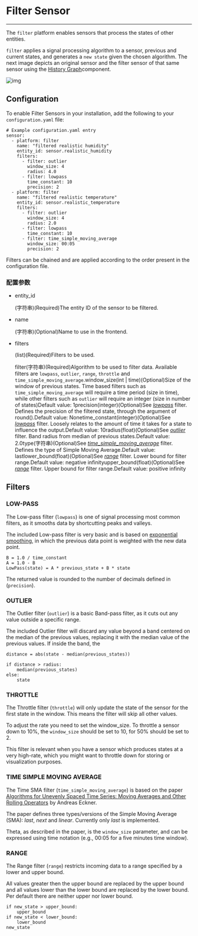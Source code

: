 # Filter Sensor

------

The `filter` platform enables sensors that process the states of other entities.

`filter` applies a signal processing algorithm to a sensor, previous and current states, and generates a `new state` given the chosen algorithm. The next image depicts an original sensor and the filter sensor of that same sensor using the [History Graph](https://www.home-assistant.io/components/history_graph/)component.

![img](https://d33wubrfki0l68.cloudfront.net/0551445a2ba85e40c473781d5386ac054fd9b2c1/59fff/images/screenshots/filter-sensor.png)

## Configuration

To enable Filter Sensors in your installation, add the following to your `configuration.yaml` file:

```
# Example configuration.yaml entry
sensor:
  - platform: filter
    name: "filtered realistic humidity"
    entity_id: sensor.realistic_humidity
    filters:
      - filter: outlier
        window_size: 4
        radius: 4.0
      - filter: lowpass
        time_constant: 10
        precision: 2
  - platform: filter
    name: "filtered realistic temperature"
    entity_id: sensor.realistic_temperature
    filters:
      - filter: outlier
        window_size: 4
        radius: 2.0
      - filter: lowpass
        time_constant: 10
      - filter: time_simple_moving_average
        window_size: 00:05
        precision: 2
```

Filters can be chained and are applied according to the order present in the configuration file.

### 配置参数

- entity_id

  (字符串)(Required)The entity ID of the sensor to be filtered.

- name

  (字符串)(Optional)Name to use in the frontend.

- filters

  (list)(Required)Filters to be used.

  filter(字符串)(Required)Algorithm to be used to filter data. Available filters are `lowpass`, `outlier`, `range`, `throttle` and `time_simple_moving_average`.window_size(int | time)(Optional)Size of the window of previous states. Time based filters such as `time_simple_moving_average` will require a time period (size in time), while other filters such as `outlier` will require an integer (size in number of states)Default value: 1precision(integer)(Optional)See [*lowpass*](https://www.home-assistant.io/components/sensor.filter/#low-pass) filter. Defines the precision of the filtered state, through the argument of round().Default value: Nonetime_constant(integer)(Optional)See [*lowpass*](https://www.home-assistant.io/components/sensor.filter/#low-pass) filter. Loosely relates to the amount of time it takes for a state to influence the output.Default value: 10radius(float)(Optional)See [*outlier*](https://www.home-assistant.io/components/sensor.filter/#outlier) filter. Band radius from median of previous states.Default value: 2.0type(字符串)(Optional)See [*time_simple_moving_average*](https://www.home-assistant.io/components/sensor.filter/#time-simple-moving-average) filter. Defines the type of Simple Moving Average.Default value: lastlower_bound(float)(Optional)See [*range*](https://www.home-assistant.io/components/sensor.filter/#range) filter. Lower bound for filter range.Default value: negative infinityupper_bound(float)(Optional)See [*range*](https://www.home-assistant.io/components/sensor.filter/#range) filter. Upper bound for filter range.Default value: positive infinity

## Filters

### LOW-PASS

The Low-pass filter (`lowpass`) is one of signal processing most common filters, as it smooths data by shortcutting peaks and valleys.

The included Low-pass filter is very basic and is based on [exponential smoothing](https://en.wikipedia.org/wiki/Exponential_smoothing), in which the previous data point is weighted with the new data point.

```
B = 1.0 / time_constant
A = 1.0 - B
LowPass(state) = A * previous_state + B * state
```

The returned value is rounded to the number of decimals defined in (`precision`).

### OUTLIER

The Outlier filter (`outlier`) is a basic Band-pass filter, as it cuts out any value outside a specific range.

The included Outlier filter will discard any value beyond a band centered on the median of the previous values, replacing it with the median value of the previous values. If inside the band, the

```
distance = abs(state - median(previous_states))

if distance > radius:
    median(previous_states)
else:
    state
```

### THROTTLE

The Throttle filter (`throttle`) will only update the state of the sensor for the first state in the window. This means the filter will skip all other values.

To adjust the rate you need to set the window_size. To throttle a sensor down to 10%, the `window_size` should be set to 10, for 50% should be set to 2.

This filter is relevant when you have a sensor which produces states at a very high-rate, which you might want to throttle down for storing or visualization purposes.

### TIME SIMPLE MOVING AVERAGE

The Time SMA filter (`time_simple_moving_average`) is based on the paper [Algorithms for Unevenly Spaced Time Series: Moving Averages and Other Rolling Operators](http://www.eckner.com/papers/Algorithms%20for%20Unevenly%20Spaced%20Time%20Series.pdf) by Andreas Eckner.

The paper defines three types/versions of the Simple Moving Average (SMA): *last*, *next* and *linear*. Currently only *last* is implemented.

Theta, as described in the paper, is the `window_size` parameter, and can be expressed using time notation (e.g., 00:05 for a five minutes time window).

### RANGE

The Range filter (`range`) restricts incoming data to a range specified by a lower and upper bound.

All values greater then the upper bound are replaced by the upper bound and all values lower than the lower bound are replaced by the lower bound. Per default there are neither upper nor lower bound.

```
if new_state > upper_bound:
    upper_bound
if new_state < lower_bound:
    lower_bound
new_state
```
